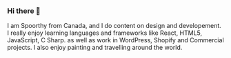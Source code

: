 ### Hi there 👋

I am Spoorthy from Canada, and I do content on design and developement. I really enjoy learning languages and frameworks like React, HTML5, JavaScript, C Sharp. as well as work in WordPress, Shopify and Commercial projects. I also enjoy painting and travelling around the world.


